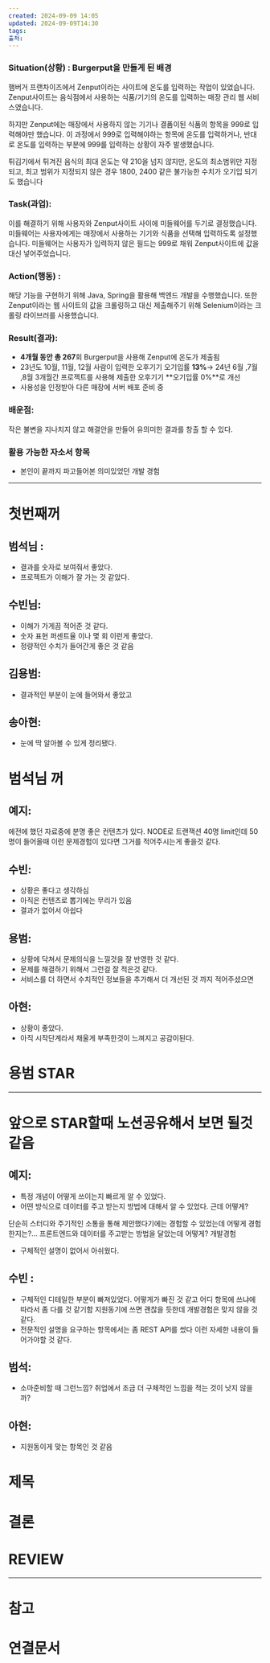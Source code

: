 ```yaml
---
created: 2024-09-09 14:05
updated: 2024-09-09T14:30
tags: 
출처: 
---
```

### Situation(상황) : Burgerput을 만들게 된 배경

햄버거 프랜차이즈에서 Zenput이라는 사이트에 온도를 입력하는 작업이 있었습니다. Zenput사이트는 음식점에서 사용하는 식품/기기의 온도를 입력하는 매장 관리 웹 서비스였습니다.

하지만 Zenput에는 매장에서 사용하지 않는 기기나 결품이된 식품의 항목을 999로 입력해야만 했습니다. 이 과정에서 999로 입력해야하는 항목에 온도를 입력하거나, 반대로 온도를 입력하는 부분에 999를 입력하는 상황이 자주 발생했습니다.

튀김기에서 튀겨진 음식의 최대 온도는 약 210을 넘지 않지만, 온도의 최소범위만 지정되고, 최고 범위가 지정되지 않은 경우 1800, 2400 같은 불가능한 수치가 오기입 되기도 했습니다

### Task(과업):

이를 해결하기 위해 사용자와 Zenput사이트 사이에 미들웨어를 두기로 결정했습니다. 미들웨어는 사용자에게는 매장에서 사용하는 기기와 식품을 선택해 입력하도록 설정했습니다. 미들웨어는 사용자가 입력하지 않은 필드는 999로 채워 Zenput사이트에 값을 대신 넣어주었습니다.

### Action(행동) :

해당 기능을 구현하기 위해 Java, Spring을 활용해 백엔드 개발을 수행했습니다. 또한 Zenput이라는 웹 사이트의 값을 크롤링하고 대신 제출해주기 위해 Selenium이라는 크롤링 라이브러를 사용했습니다.

### Result(결과):

- **4개월 동안 총 267**회 Burgerput을 사용해 Zenput에 온도가 제출됨
- 23년도 10월, 11월, 12월 사람이 입력한 오후기기 오기입률 **13%**→ 24년 6월 ,7월 ,8월 3개월간 프로젝트를 사용해 제출한 오후기기 **오기입률 0%**로 개선
- 사용성을 인정받아 다른 매장에 서버 배포 준비 중

### 배운점:

작은 불변을 지나치지 않고 해결안을 만들어 유의미한 결과를 창출 할 수 있다.

### 활용 가능한 자소서 항목

- 본인이 끝까지 파고들어본 의미있었던 개발 경험

---
# 첫번째꺼
## 범석님 :
- 결과를 숫자로 보여줘서 좋았다.
- 프로젝트가 이해가 잘 가는 것 같았다.
## 수빈님:
- 이해가 가게끔 적어준 것 같다.
- 숫자 표현 퍼센트율 이나 몇 회 이런게 좋았다.
- 정량적인 수치가 들어간게 좋은 것 같음
## 김용범:
- 결과적인 부분이 눈에 들어와서 좋았고
##  송아현:
- 눈에 딱 알아볼 수 있게 정리됐다.


# 범석님 꺼
## 예지:
에전에 했던 자료중에 분명 좋은 컨텐츠가 있다.
NODE로 트랜잭션 40명 limit인데 50명이 들어올때 이런 문제경험이 있다면 그거를 적어주시는게 좋을것 같다.

## 수빈: 
- 상황은 좋다고 생각하심
- 아직은 컨텐츠로 뽑기에는 무리가 있음
- 결과가 없어서 아쉽다
##  용범: 
- 상황에 닥쳐서 문제의식을 느낄것을 잘 반영한 것 같다.
- 문제를 해결하기 위해서 그런걸 잘 적은것 같다.
- 서비스를 더 하면서 수치적인 정보들을 추가해서 더 개선된 것 까지 적어주셨으면
## 아현:
- 상황이 좋았다.
- 아직 시작단계라서 채울게 부족한것이 느껴지고 공감이된다.

# 용범 STAR








---
# 앞으로 STAR할때 노션공유해서 보면 될것 같음


##  예지:
- 특정 개념이 어떻게 쓰이는지 빠르게 알 수 있었다.
- 어떤 방식으로 데이터를 주고 받는지 방법에 대해서 알 수 있었다. 
근데 어떻게?

단순히 스터디와 주기적인 소통을 통해 제안했다기에는 
경험할 수 있었는데 어떻게 경험한지는?...
프론트엔드와 데이터를 주고받는 방법을 달았는데 어떻게? 
개발경험

- 구체적인 설명이 없어서 아쉬웠다.

## 수빈 :
- 구체적인 디테일한 부분이 빠져있었다. 어떻게가 빠진 것 같고 어디 항목에 쓰냐에 따라서 좀 다를 것 같기함 지원동기에 쓰면 괜찮을 듯한데 개발경험은 맞지 않을 것 같다.
- 전문적인 설명을 요구하는 항목에서는 좀 REST API를 썼다 이런 자세한 내용이 들어가야할 것 같다.
## 범석:
- 소마준비할 때 그런느낌? 취업에서 조금 더 구체적인 느낌을 적는 것이 낫지 않을까?
## 아현:
- 지원동이게 맞는 항목인 것 같음



# 제목



# 결론

# REVIEW


---
# 참고

# 연결문서